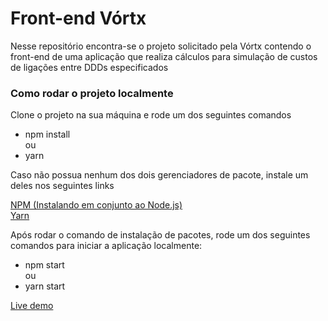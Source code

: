 # Front-end Vórtx

<p>Nesse repositório encontra-se o projeto solicitado pela Vórtx contendo o front-end
de uma aplicação que realiza cálculos para simulação de custos de ligações entre DDDs
especificados<p>

### Como rodar o projeto localmente

<p>Clone o projeto na sua máquina e rode um dos seguintes comandos<p>

- npm install
  <br/>ou<br/>
- yarn

<p> Caso não possua nenhum dos dois gerenciadores de pacote, instale um deles nos seguintes links<p>

<a target="_blank" href="https://nodejs.org/en/">NPM (Instalando em conjunto ao Node.js)</a>
<br />
<a target="_blank" href="https://yarnpkg.com/getting-started/install">Yarn</a>

<p>Após rodar o comando de instalação de pacotes, rode um dos seguintes comandos para iniciar a aplicação localmente:<p>

- npm start
  <br/>ou<br/>
- yarn start

<a href="https://tender-panini-5ba2ea.netlify.app/">Live demo</a>
